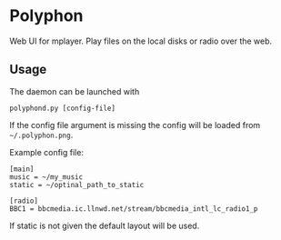 # Polyphon

Web UI for mplayer.
Play files on the local disks or radio over the web.

## Usage

The daemon can be launched with

    polyphond.py [config-file]

If the config file argument is missing the config will be loaded from
`~/.polyphon.png`.


Example config file:

    [main]
    music = ~/my_music
    static = ~/optinal_path_to_static

    [radio]
    BBC1 = bbcmedia.ic.llnwd.net/stream/bbcmedia_intl_lc_radio1_p

If static is not given the default layout will be used.
